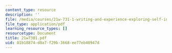 ```yaml
---
content_type: resource
description: ''
file: /media/courses/21w-731-1-writing-and-experience-exploring-self-in-society-spring-2004/81b18874d8a7f29b3668ee77eb40947d_21w7301.pdf
file_type: application/pdf
learning_resource_types: []
resourcetype: Document
title: 21w7301.pdf
uid: 81b18874-d8a7-f29b-3668-ee77eb40947d
---
```

